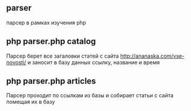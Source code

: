## parser ##
парсер в рамках изучения php

## php parser.php catalog ##
Парсер берет все загаловки статей с сайта http://ananaska.com/vse-novosti/
и заносит в базу данных ссылку, название и время 

## php parser.php articles ##
Парсер проходит по ссылкам из базы и собирает статьи с сайта помещая их в базу
 
